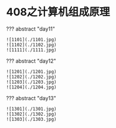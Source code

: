 # 408之计算机组成原理

??? abstract "day11"

    ![1101](./1101.jpg)
    ![1102](./1102.jpg)
    ![1111](./1111.jpg)

??? abstract "day12"

    ![1201](./1201.jpg)
    ![1202](./1202.jpg)
    ![1203](./1203.jpg)
    ![1204](./1204.jpg)

??? abstract "day13"

    ![1301](./1301.jpg)
    ![1302](./1302.jpg)
    ![1303](./1303.jpg)